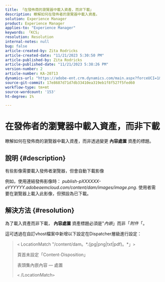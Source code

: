 ```yaml
---
title: 「在發佈商的瀏覽器中載入資產，而非下載」
description: 瞭解如何在發佈者的瀏覽器中載入資產。
solution: Experience Manager
product: Experience Manager
applies-to: "Experience Manager"
keywords: 「KCS」
resolution: Resolution
internal-notes: null
bug: false
article-created-by: Zita Rodricks
article-created-date: "11/21/2023 5:30:50 PM"
article-published-by: Zita Rodricks
article-published-date: "11/21/2023 5:38:26 PM"
version-number: 2
article-number: KA-20713
dynamics-url: "https://adobe-ent.crm.dynamics.com/main.aspx?forceUCI=1&pagetype=entityrecord&etn=knowledgearticle&id=b0e7e5b2-9388-ee11-8179-6045bd006295"
source-git-commit: 17e8687d71d7db33410ea319eb1f8f527f5fed60
workflow-type: tm+mt
source-wordcount: '153'
ht-degree: 1%

---
```


# 在發佈者的瀏覽器中載入資產，而非下載


瞭解如何在發佈商的瀏覽器中載入資產，而非透過變更 <b>內容處置</b> 資產的標題。

## 說明 {#description}


有些影像需要載入發佈者瀏覽器，但會自動下載影像

例如，使用連結發佈影像時： *publish-pXXXXXX-eYYYYYY.adobeaemcloud.com/content/dam/images/image.png*. 使用者需要在瀏覽器上載入此影像，但預設為已下載。


## 解決方法 {#resolution}


為了載入資產而非下載， <b>內容處置</b> 資產標題必須是&quot;*內嵌*」而非「*附件*「。

這可透過在自訂vhost檔案中新增以下設定在Dispatcher層級進行設定：




> `<` LocationMatch &quot;\/content\/dam。\*\.(jpg|png|txt|pdf)。\*」`>`
> 
> 頁首未設定「Content-Disposition」
> 
> 表頭集內嵌內容 — 處置
> 
> `<` /LocationMatch`>`





